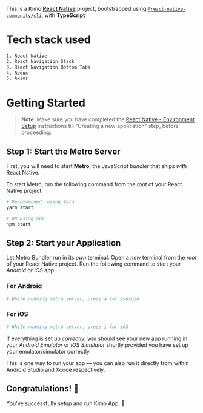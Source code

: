 This is a Kimo [**React Native**](https://reactnative.dev) project, bootstrapped using [`@react-native-community/cli`](https://github.com/react-native-community/cli), with **TypeScript**

# Tech stack used
```bash
1. React-Native
2. React Navigation Stack
3. React Navigation Bottom Tabs
4. Redux
5. Axios
```
# Getting Started

>**Note**: Make sure you have completed the [React Native - Environment Setup](https://reactnative.dev/docs/environment-setup) instructions till "Creating a new application" step, before proceeding.

## Step 1: Start the Metro Server

First, you will need to start **Metro**, the JavaScript _bundler_ that ships _with_ React Native.

To start Metro, run the following command from the _root_ of your React Native project:

```bash
# Recommended: using Yarn
yarn start

# OR using npm
npm start
```

## Step 2: Start your Application

Let Metro Bundler run in its _own_ terminal. Open a _new_ terminal from the _root_ of your React Native project. Run the following command to start your _Android_ or _iOS_ app:

### For Android

```bash
# While running metro server, press a for Android
```

### For iOS

```bash
# While running metro server, press i for iOS
```

If everything is set up _correctly_, you should see your new app running in your _Android Emulator_ or _iOS Simulator_ shortly provided you have set up your emulator/simulator correctly.

This is one way to run your app — you can also run it directly from within Android Studio and Xcode respectively.

## Congratulations! :tada:

You've successfully setup and run Kimo App. :partying_face:
